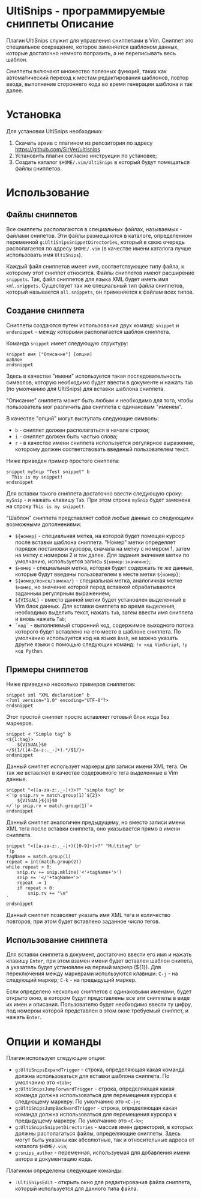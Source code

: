 UltiSnips - программируемые сниппеты
Описание
========

Плагин UltiSnips служит для управления сниппетами в Vim. Сниппет это специальное сокращение, которое заменяется шаблоном данных, которые достаточно немного поправить, а не переписывать весь шаблон.

Сниппеты включают множество полезных функций, таких как автоматический переход к местам редактирования шаблонов, повтор ввода, выполнение стороннего кода во время генерации шаблона и так далее.

Установка
=========

Для установки UltiSnips необходимо:

1. Скачать архив с плагином из репозитория по адресу <https://github.com/SirVer/ultisnips>
2. Установить плагин согласно инструкции по установке;
3. Создать каталог `$HOME/.vim/UltiSnips` в который будут помещаться файлы сниппетов.

Использование
=============

Файлы сниппетов
---------------

Все сниппеты располагаются в специальных файлах, называемых - файлами снипетов. Эти файлы размещаются в каталоге, определенном переменной `g:UltiSnipsSnippetDirectories`, который в свою очередь располагается по адресу `$HOME/.vim` (в качестве имени каталога лучше использовать имя `UltiSnips`).

Каждый файл сниппетов имеет имя, соответствующее типу файла, к которому этот сниппет относится. Файлы сниппетов имеют расширение `snippets`. Так, файл сниппетов для языка XML будет иметь имя `xml.snippets`. Существует так же специальный тип файла сниппетов, который называется `all.snippets`, он применяется к файлам всех типов.

Создание сниппета
-----------------

Сниппеты создаются путем использования двух команд: `snippet` и `endsnippet` - между которыми располагается шаблон сниппета.

Команда `snippet` имеет следующую структуру:

    snippet имя ["Описание"] [опции]
    шаблон
    endsnippet

Здесь в качестве "имени" используется такая последовательность символов, которую необходимо будет ввести в документе и нажать `Tab` (по умолчанию для UltiSnips) для вставки шаблона сниппета.

"Описание" сниппета может быть любым и необходимо для того, чтобы пользователь мог различить два сниппета с одинаковым "именем".

В качестве "опций" могут выступать следующие символы:

* `b` - сниппет должен располагаться в начале строки;
* `i` - сниппет должен быть частью слова;
* `r` - в качестве имени сниппета используется регулярное выражение, которому должен соответствовать введеный пользователем текст.

Ниже приведен пример простого сниппета:

    snippet mySnip "Test snippet" b
      This is my snippet!
    endsnippet

Для вставки такого сниппета достаточно ввести следующую сроку: `mySnip` - и нажать клавишу `Tab`. При этом строка `mySnip` будет заменена на строку `This is my snippet!`.

"Шаблон" сниппета представляет собой любые данные со следующими возможными дополнениями:

* `${номер}` - специальная метка, на которой будет помещен курсор после вставки шаблона сниппета. "Номер" метки определяет порядок постановки курсора, сначала на метку с номером 1, затем на метку с номером 2 и так далее. Для задания значения метки по умолчанию, используется запись `${номер:значение}`;
* `$номер` - специальная метка, которая будет содержать те же данные, которые будут введены пользователем в месте метки `${номер}`;
* `${номер/поиск/замена/}` - специальная метка, аналогичная метке `$номер`, но значение которой перед вставкой обрабатываются заданным регулярным выражением;
* `${VISUAL}` - вместо данной метки будет установлен выделенный в Vim блок данных. Для вставки сниппета во время выделения, необходимо выделить текст, нажать `Tab`, затем ввести имя сниппета и вновь нажать `Tab`;
* `` `код` `` - выполняемый сторонний код, содержимое выходного потока которого будет вставлено на его место в шаблоне сниппета. По умолчанию используется код на языке `Bash`, не можно указать другие языки с помощью следующих команд: `!v код VimScript`, `!p код Python`. 

Примеры сниппетов
-----------------

Ниже приведено несколько примеров сниппетов:

    snippet xml "XML declaration" b
    <?xml version="1.0" encoding="UTF-8"?>
    endsnippet

Этот простой сниппет просто вставляет готовый блок кода без маркеров.

    snippet < "Simple tag" b
    <${1:tag}>
    	${VISUAL}$0
    </${1/([A-Za-z:._-]+).*/$1/}>
    endsnippet

Данный сниппет использует маркеры для записи имени XML тега. Он так же вставляет в качестве содержимого тега выделенные в Vim данные.

    snippet "<([a-za-z:._-]+)>?" "simple tag" br
    <`!p snip.rv = match.group(1)`${2}>
    	${VISUAL}${1}$0
    </`!p snip.rv = match.group(1)`>
    endsnippet

Данный сниппет аналогичен предыдущему, но вместо записи имени XML тега после вставки сниппета, оно указывается прямо в имени сниппета.


    snippet "<([a-za-z:._-]+)([0-9]+)>?" "Multitag" br
    `!p
    tagName = match.group(1)
    repeat = int(match.group(2))
    while repeat > 0:
    	snip.rv += snip.mkline('<'+tagName+'>')
    	snip += '</'+tagName+'>'
    	repeat -= 1
    	if repeat > 0:
    		snip.rv += "\n"
    `
    endsnippet

Данный сниппет позволяет указать имя XML тега и количество повторов, при этом будет вставлено заданное число тегов.

Использование сниппета
----------------------

Для вставки сниппета в документ, достаточно ввести его имя и нажать клавишу `Enter`, при этом взамен имени будет вставлен шаблон снипета, а указатель будет установлен на первый маркер (${1}). Для переключения между маркерами используются клавиши: `C-j` - на следующий маркер; `C-k` - на предыдущий маркер.

Если определено несколько сниппетов с одинаковыми именами, будет открыто окно, в котором будут представлены все эти сниппеты в виде их имен и описания. Пользователю будет необходимо ввести ту цифру, под номером которой представлен в этом окне требуемый сниппет, и нажать `Enter`.

Опции и команды
===============

Плагин использует следующие опции:

* `g:UltiSnipsExpandTrigger` - строка, определяющая какая команда должна использоваться для вставки шаблона сниппета. По умолчанию это `<tab>`;
* `g:UltiSnipsJumpForwardTrigger` - строка, определяющая какая команда должна использоваться для перемещения курсора к следующему маркеру. По умолчанию это `<C-j>`;
* `g:UltiSnipsJumpBackwardTrigger` - строка, определяющая какая команда должна использоваться для перемещения курсора к предыдущему маркеру. По умолчанию это `<C-k>`;
* `g:UltiSnipsSnippetDirectories` - массив имен директорий, в которых должны располагаться файлы, определяющие сниппеты. Здесь могут быть указаны как абсолютные, так и относительные адреса от каталога `$HOME/.vim`;
* `g:snips_author` - переменная, используемая для добавления имени автора в документацию кода.

Плагином определены следующие команды:

* `:UltiSnipsEdit` - открыть окно для редактирования файла сниппета, который используется для данного типа файла.
